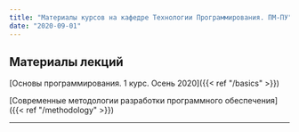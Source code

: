 ```yaml
---
title: "Материалы курсов на кафедре Технологии Программирования. ПМ-ПУ"
date: "2020-09-01"
---
```


## Материалы лекций

[Основы программирования. 1 курс. Осень 2020]({{< ref "/basics" >}})

[Современные методологии разработки программного обеспечения]({{< ref "/methodology" >}})

---
